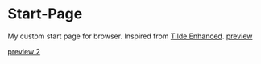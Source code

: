 # Start-Page
My custom start page for browser. Inspired from [Tilde Enhanced](https://github.com/ozencb/tilde-enhanced).
[preview](https://cdn.discordapp.com/attachments/1035242134049132574/1163013346056994867/15-10-2023_131903.png?ex=653e0795&is=652b9295&hm=d3ef63a9445ea71dae24d3428905399908f0bc101098989532e48e7a687b761f&)

[preview 2](https://cdn.discordapp.com/attachments/1035242134049132574/1163013346056994867/15-10-2023_131903.png?ex=653e0795&is=652b9295&hm=d3ef63a9445ea71dae24d3428905399908f0bc101098989532e48e7a687b761f&)
